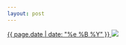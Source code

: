 ```yaml
---
layout: post
---
```


<p>
  <a href="/36">
    <time>{{ page.date | date: "%e %B %Y" }}</time>
    <img src="{{ site.assets_url }}/36.jpg">
  </a>
  
</p>
